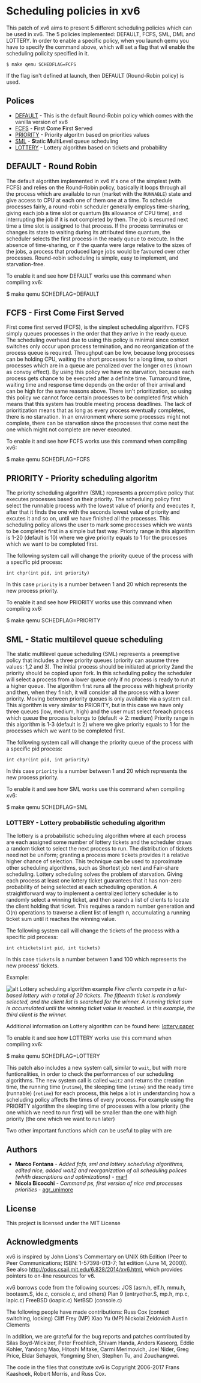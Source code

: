 # Scheduling policies in xv6

This patch of xv6 aims to present 5 different scheduling policies which can be used in xv6.
The 5 policies implemented: DEFAULT, FCFS, SML, DML and LOTTERY. 
In order to enable a specific policy, when you launch qemu you have to specify the command above, which will set a flag that wil enable the scheduling policity specified in it.

```
$ make qemu SCHEDFLAG=FCFS
```

If the flag isn't defined at launch, then DEFAULT (Round-Robin policy) is used.

## Polices

* [DEFAULT](#default) - This is the default Round-Robin policy which comes with the vanilla version of xv6
* [FCFS](#fcfs) - **F**irst **C**ome **F**irst **S**erved
* [PRIORITY](#priority) - Priority algoritm based on priorities values
* [SML](#sml) - **S**tatic **M**ulti­**L**evel queue scheduling
* [LOTTERY](#lottery) - Lottery algorithm based on tickets and probability

## DEFAULT - Round Robin

The default algorithm implemented in xv6 it's one of the simplest (with FCFS) and relies on the Round-Robin policy, basically it loops through all the process which are available to run (market with the ```RUNNABLE```) state and give access to
CPU at each one of them one at a time.
To schedule processes fairly, a round-robin scheduler generally employs time-sharing, giving each job a time slot or quantum (its allowance of CPU time), and interrupting the job if it is not completed by then. 
The job is resumed next time a time slot is assigned to that process. 
If the process terminates or changes its state to waiting during its attributed time quantum, the scheduler selects the first process in the ready queue to execute. 
In the absence of time-sharing, or if the quanta were large relative to the sizes of the jobs, a process that produced large jobs would be favoured over other processes.
Round-robin scheduling is simple, easy to implement, and starvation-free.

To enable it and see how DEFAULT works use this command when compiling xv6:

$ make qemu SCHEDFLAG=DEFAULT

## FCFS - First Come First Served

First come first served (FCFS), is the simplest scheduling algorithm. FCFS simply queues processes in the order that they arrive in the ready queue. 
The scheduling overhead due to using this policy is minimal since context switches only occur upon process termination, and no reorganization of the process queue is required.
Throughput can be low, because long processes can be holding CPU, waiting the short processes for a long time, so short processes which are in a queue are penalized over the longer ones (known as convoy effect).
By using this policy we have no starvation, because each process gets chance to be executed after a definite time.
Turnaround time, waiting time and response time depends on the order of their arrival and can be high for the same reasons above.
There isn't prioritization, so using this policy we cannot force certain processes to be completed first which means that this system has trouble meeting process deadlines.
The lack of prioritization means that as long as every process eventually completes, there is no starvation. 
In an environment where some processes might not complete, there can be starvation since the processes that come next the one which might not complete are never executed.

To enable it and see how FCFS works use this command when compiling xv6:

$ make qemu SCHEDFLAG=FCFS

## PRIORITY - Priority scheduling algoritm

The priority scheduling algorithm (SML) represents a preemptive policy that executes processes based on their priority.
The scheduling policy first select the runnable process with the lowest value of priority and executes it, after that it finds the one with the seconds lowest value of priority and excutes it
and so on, until we have finished all the processes.
This scheduling policy allows the user to mark some processes which we wants to be completed first in a simple but fast way.
Priority range in this algorithm is 1-20 (default is 10) where we give priority equals to 1 for the processes which we want to be completed first.

The following system call will change the priority queue of the process with a specific pid process:

```
int chpr(int pid, int priority)
```

In this case ```priority``` is a number between 1 and 20 which represents the new process priority.

To enable it and see how PRIORITY works use this command when compiling xv6:

$ make qemu SCHEDFLAG=PRIORITY


## SML - Static multilevel queue scheduling

The static multilevel queue scheduling (SML) represents a preemptive policy that includes a three priority queues (priority can asusme three values: 1,2 and 3). 
The initial process should be initiated at priority 2and the priority should be copied upon fork. 
In this scheduling policy the scheduler will select a process from a lower queue only if no process is ready to run at a higher queue.
The algorithm first runs all the process with highest priority and then, when they finish, it will consider all the process with a lower priority.
Moving between priority queues is only available via a system call.
This algorithm is very similar to PRIORITY, but in this case we have only three queues (low, medium, high) and the user must select foreach process which queue the process belongs to (default -> 2: medium)
Priority range in this algorithm is 1-3 (default is 2) where we give priority equals to 1 for the processes which we want to be completed first.

The following system call will change the priority queue of the process with a specific pid process:

```
int chpr(int pid, int priority)
```

In this case ```priority``` is a number between 1 and 20 which represents the new process priority.

To enable it and see how SML works use this command when compiling xv6:

$ make qemu SCHEDFLAG=SML

### LOTTERY - Lottery probabilistic scheduling algorithm

The lottery is a probabilistic scheduling algorithm where at each process are each assigned some number of lottery tickets and the scheduler draws a random ticket to select the next process to run. 
The distribution of tickets need not be uniform; granting a process more tickets provides it a relative higher chance of selection. This technique can be used to approximate other scheduling algorithms, such as Shortest job next and Fair-share scheduling.
Lottery scheduling solves the problem of starvation. Giving each process at least one lottery ticket guarantees that it has non-zero probability of being selected at each scheduling operation.
A straightforward way to implement a centralized lottery scheduler is to randomly select a winning ticket, and then search a list of clients to locate the client holding that ticket. 
This requires a random number generation and O(n) operations to traverse a client list of length n, accumulating a running ticket sum until it reaches the winning value.

The following system call will change the tickets of the process with a specific pid process:

```
int chtickets(int pid, int tickets)
```

In this case ```tickets``` is a number between 1 and 100 which represents the new process' tickets.

Example:

![alt Lottery scheduling algorithm example](https://image.prntscr.com/image/aAn5ZSaWTbuTZIRISLnaFw.png)
*Five clients compete in a list-based
lottery with a total of 20 tickets. The fifteenth ticket is randomly
selected, and the client list is searched for the winner. A running
ticket sum is accumulated until the winning ticket value is reached.
In this example, the third client is the winner.*

Additional information on Lottery algorithm can be found here: [lottery paper](https://www.usenix.net/legacy/publications/library/proceedings/osdi/full_papers/waldspurger.pdf)

To enable it and see how LOTTERY works use this command when compiling xv6:

$ make qemu SCHEDFLAG=LOTTERY



This patch also includes a new system call, similar to ```wait```, but with more funtionalities, in order to check the performances of our scheduling algorithms.
The new system call is called ```wait2``` and returns the creation time, the running time (```rutime```), the sleeping time (```stime```) snd the ready time (runnable) (```retime```)
for each process, this helps a lot in understanding how a scheluding policy affects the times of every process.
For example using the PRIORITY algorithm the sleeping time of processes with a low priority (the one which we need to run first) will be smaller than the one with high priority 
(the one which we want to run later)

Two other important functions which can be useful to play with are

## Authors

* **Marco Fontana** - *Added fcfs, sml and lottery scheduling algorithms, edited nice, added wait2 and reorganization of all scheduling polices (whith descriptions and optimizations)* - [marf](https://github.com/marf)
* **Nicola Bicocchi** - *Command ps, first version of nice and processes priorities* - [agr_unimore](https://bitbucket.org/agr_unimore/operatingsystemsmsc)


## License

This project is licensed under the MIT License

## Acknowledgments

xv6 is inspired by John Lions's Commentary on UNIX 6th Edition (Peer
to Peer Communications; ISBN: 1-57398-013-7; 1st edition (June 14,
2000)). See also http://pdos.csail.mit.edu/6.828/2014/xv6.html, which
provides pointers to on-line resources for v6.

xv6 borrows code from the following sources:
    JOS (asm.h, elf.h, mmu.h, bootasm.S, ide.c, console.c, and others)
    Plan 9 (entryother.S, mp.h, mp.c, lapic.c)
    FreeBSD (ioapic.c)
    NetBSD (console.c)

The following people have made contributions:
    Russ Cox (context switching, locking)
    Cliff Frey (MP)
    Xiao Yu (MP)
    Nickolai Zeldovich
    Austin Clements

In addition, we are grateful for the bug reports and patches contributed by
Silas Boyd-Wickizer, Peter Froehlich, Shivam Handa, Anders Kaseorg, Eddie
Kohler, Yandong Mao, Hitoshi Mitake, Carmi Merimovich, Joel Nider, Greg Price,
Eldar Sehayek, Yongming Shen, Stephen Tu, and Zouchangwei.

The code in the files that constitute xv6 is
Copyright 2006-2017 Frans Kaashoek, Robert Morris, and Russ Cox.
